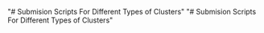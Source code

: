"# Submision Scripts For Different Types of Clusters" 
"# Submision Scripts For Different Types of Clusters" 
